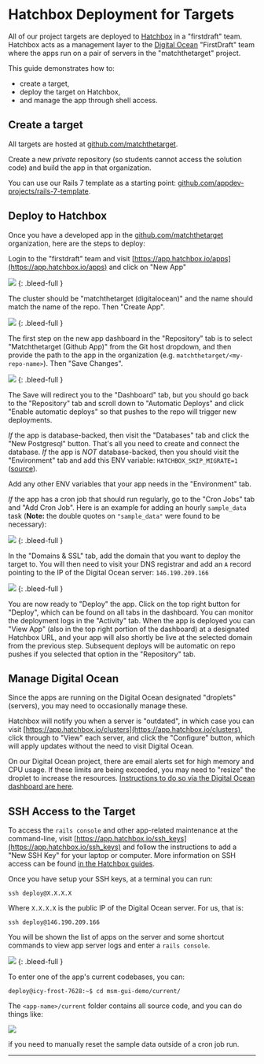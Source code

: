 # Hatchbox Deployment for Targets

All of our project targets are deployed to [Hatchbox](https://hatchbox.io/) in a "firstdraft" team. Hatchbox acts as a management layer to the [Digital Ocean](https://cloud.digitalocean.com/projects) "FirstDraft" team where the apps run on a pair of servers in the "matchthetarget" project.

This guide demonstrates how to:

- create a target,
- deploy the target on Hatchbox,
- and manage the app through shell access.

## Create a target

All targets are hosted at [github.com/matchthetarget](https://github.com/matchthetarget).

Create a new _private_ repository (so students cannot access the solution code) and build the app in that organization.

You can use our Rails 7 template as a starting point: [github.com/appdev-projects/rails-7-template](https://github.com/appdev-projects/rails-7-template).

## Deploy to Hatchbox

Once you have a developed app in the [github.com/matchthetarget](https://github.com/matchthetarget) organization, here are the steps to deploy:

Login to the "firstdraft" team and visit [https://app.hatchbox.io/apps](https://app.hatchbox.io/apps) and click on "New App"

![](/assets/hatchbox-new-app.png)
{: .bleed-full }

The cluster should be "matchthetarget (digitalocean)" and the name should match the name of the repo. Then "Create App".

![](/assets/hatchbox-new-app-name.png)
{: .bleed-full }

The first step on the new app dashboard in the "Repository" tab is to select "Matchthetarget (Github App)" from the Git host dropdown, and then provide the path to the app in the organization (e.g. `matchthetarget/<my-repo-name>`). Then "Save Changes".

![](/assets/hatchbox-new-app-repo-connect.png)
{: .bleed-full }

The Save will redirect you to the "Dashboard" tab, but you should go back to the "Repository" tab and scroll down to "Automatic Deploys" and click "Enable automatic deploys" so that pushes to the repo will trigger new deployments.

_If_ the app is database-backed, then visit the "Databases" tab and click the "New Postgresql" button. That's all you need to create and connect the database. _If_ the app is _NOT_ database-backed, then you should visit the "Environment" tab and add this ENV variable: `HATCHBOX_SKIP_MIGRATE=1` ([source](https://hatchbox.relationkit.io/articles/42-how-does-hatchbox-run-rails-migrations)).

Add any other ENV variables that your app needs in the "Environment" tab.

_If_ the app has a cron job that should run regularly, go to the "Cron Jobs" tab and "Add Cron Job". Here is an example for adding an hourly `sample_data` task (**Note:** the double quotes on `"sample_data"` were found to be necessary):

![](/assets/hatchbox-new-app-cron-job.png)
{: .bleed-full }

In the "Domains & SSL" tab, add the domain that you want to deploy the target to. You will then need to visit your DNS registrar and add an `A` record pointing to the IP of the Digital Ocean server: `146.190.209.166`

![](/assets/hatchbox-new-app-add-domain.png)
{: .bleed-full }

You are now ready to "Deploy" the app. Click on the top right button for "Deploy", which can be found on all tabs in the dashboard. You can monitor the deployment logs in the "Activity" tab. When the app is deployed you can "View App" (also in the top right portion of the dashboard) at a designated Hatchbox URL, and your app will also shortly be live at the selected domain from the previous step. Subsequent deploys will be automatic on repo pushes if you selected that option in the "Repository" tab.

## Manage Digital Ocean

Since the apps are running on the Digital Ocean designated "droplets" (servers), you may need to occasionally manage these.

Hatchbox will notify you when a server is "outdated", in which case you can visit [https://app.hatchbox.io/clusters](https://app.hatchbox.io/clusters), click through to "View" each server, and click the "Configure" button, which will apply updates without the need to visit Digital Ocean.

On our Digital Ocean project, there are email alerts set for high memory and CPU usage. If these limits are being exceeded, you may need to "resize" the droplet to increase the resources. [Instructions to do so via the Digital Ocean dashboard are here](https://docs.digitalocean.com/products/droplets/how-to/resize/).

## SSH Access to the Target

To access the `rails console` and other app-related maintenance at the command-line, visit [https://app.hatchbox.io/ssh_keys](https://app.hatchbox.io/ssh_keys) and follow the instructions to add a "New SSH Key" for your laptop or computer. More information on SSH access can be found [in the Hatchbox guides](https://hatchbox.gitbook.io/hatchbox/servers).

Once you have setup your SSH keys, at a terminal you can run:

```
ssh deploy@X.X.X.X
```

Where `X.X.X.X` is the public IP of the Digital Ocean server. For us, that is:

```
ssh deploy@146.190.209.166
```

You will be shown the list of apps on the server and some shortcut commands to view app server logs and enter a `rails console`.

![](/assets/hatchbox-ssh-login.png)
{: .bleed-full }

To enter one of the app's current codebases, you can:

```
deploy@icy-frost-7628:~$ cd msm-gui-demo/current/
```

The `<app-name>/current` folder contains all source code, and you can do things like:

![](/assets/hatchbox-ssh-sample-data.png)

if you need to manually reset the sample data outside of a cron job run.

---
